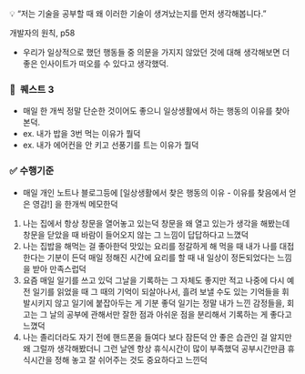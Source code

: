 <aside>
💡 “저는 기술을 공부할 때 왜 이러한 기술이 생겨났는지를 먼저 생각해봅니다.”

개발자의 원칙, p58

</aside>

- 우리가 일상적으로 했던 행동들 중 의문을 가지지 않았던 것에 대해 생각해보면 더 좋은 인사이트가 떠오를 수 있다고 생각했덕.

### **🐤  퀘스트 3**

- 매일 한 개씩 정말 단순한 것이어도 좋으니 일상생활에서 하는 행동의 이유를 찾아본덕.
- ex. 내가 밥을 3번 먹는 이유가 뭘덕
- ex. 내가 에어컨을 안 키고 선풍기를 트는 이유가 뭘덕

### **✅  수행기준**

- 매일 개인 노트나 블로그등에 [일상생활에서 찾은 행동의 이유 - 이유를 찾음에서 얻은 영감!] 을 한개씩 메모한덕

1. 나는 집에서 항상 창문을 열어놓고 있는덕
   창문을 왜 열고 있는가 생각을 해봤는데 창문을 닫았을 때 바람이 들어오지 않는 그 느낌이 답답하다고 느꼈덕
2. 나는 집밥을 해먹는 걸 좋아한덕
   맛있는 요리를 정갈하게 해 먹을 때 내가 나를 대접한다는 기분이 든덕
   매일 정해진 시간에 요리를 할 때 내 일상이 정돈되었다는 느낌을 받아 만족스럽덕
3. 요즘 매일 일기를 쓰고 있덕
   그날을 기록하는 그 자체도 좋지만 적고 나중에 다시 예전 일기를 읽었을 때 그 때의 기억이 되살아나서, 흘려 보낼 수도 있는 기억들을 휘발시키지 않고 일기에 붙잡아두는 게 기분 좋덕
   일기는 정말 내가 느낀 감정들을, 회고는 그 날의 공부에 관해서만 잘한 점과 아쉬운 점을 분리해서 기록하는 게 좋다고 느꼈덕
4. 나는 졸리더라도 자기 전에 핸드폰을 들여다 보다 잠든덕
   안 좋은 습관인 걸 알지만 왜 그럴까 생각해봤더니 그런 날엔 항상 휴식시간이 많이 부족했덕
   공부시간만큼 휴식시간을 정해 놓고 잘 쉬어주는 것도 중요하다고 느낀덕
